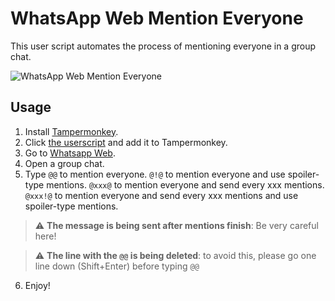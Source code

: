 # WhatsApp Web Mention Everyone

This user script automates the process of mentioning everyone in a group chat.

<!--  Image -->

![WhatsApp Web Mention Everyone](misc/example.jpg)

## Usage

1. Install [Tampermonkey](https://www.tampermonkey.net/).
2. Click [the userscript](https://raw.githubusercontent.com/taltukh/WhatsApp-Web-Mention-Everyone-Userscript-Send-Every-250/main/src/main.user.js) and add it to Tampermonkey.
3. Go to [Whatsapp Web](https://web.whatsapp.com/).
4. Open a group chat.
5. Type `@@` to mention everyone. `@!@` to mention everyone and use spoiler-type mentions. `@xxx@` to mention everyone and send every xxx mentions. `@xxx!@` to mention everyone and send every xxx mentions and use spoiler-type mentions.
> :warning: **The message is being sent after mentions finish**: Be very careful here!

> :warning: **The line with the `@@` is being deleted**: to avoid this, please go one line down (Shift+Enter) before typing `@@`
6. Enjoy!
